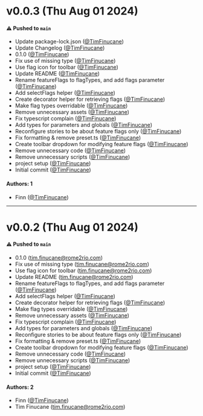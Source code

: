 # v0.0.3 (Thu Aug 01 2024)

#### ⚠️ Pushed to `main`

- Update package-lock.json ([@TimFinucane](https://github.com/TimFinucane))
- Update Changelog ([@TimFinucane](https://github.com/TimFinucane))
- 0.1.0 ([@TimFinucane](https://github.com/TimFinucane))
- Fix use of missing type ([@TimFinucane](https://github.com/TimFinucane))
- Use flag icon for toolbar ([@TimFinucane](https://github.com/TimFinucane))
- Update README ([@TimFinucane](https://github.com/TimFinucane))
- Rename featureFlags to flagTypes, and add flags parameter ([@TimFinucane](https://github.com/TimFinucane))
- Add selectFlags helper ([@TimFinucane](https://github.com/TimFinucane))
- Create decorator helper for retrieving flags ([@TimFinucane](https://github.com/TimFinucane))
- Make flag types overridable ([@TimFinucane](https://github.com/TimFinucane))
- Remove unnecessary assets ([@TimFinucane](https://github.com/TimFinucane))
- Fix typescript complain ([@TimFinucane](https://github.com/TimFinucane))
- Add types for parameters and globals ([@TimFinucane](https://github.com/TimFinucane))
- Reconfigure stories to be about feature flags only ([@TimFinucane](https://github.com/TimFinucane))
- Fix formatting & remove preset.ts ([@TimFinucane](https://github.com/TimFinucane))
- Create toolbar dropdown for modifying feature flags ([@TimFinucane](https://github.com/TimFinucane))
- Remove unnecessary code ([@TimFinucane](https://github.com/TimFinucane))
- Remove unnecessary scripts ([@TimFinucane](https://github.com/TimFinucane))
- project setup ([@TimFinucane](https://github.com/TimFinucane))
- Initial commit ([@TimFinucane](https://github.com/TimFinucane))

#### Authors: 1

- Finn ([@TimFinucane](https://github.com/TimFinucane))

---

# v0.0.2 (Thu Aug 01 2024)

#### ⚠️ Pushed to `main`

- 0.1.0 (tim.finucane@rome2rio.com)
- Fix use of missing type (tim.finucane@rome2rio.com)
- Use flag icon for toolbar (tim.finucane@rome2rio.com)
- Update README (tim.finucane@rome2rio.com)
- Rename featureFlags to flagTypes, and add flags parameter ([@TimFinucane](https://github.com/TimFinucane))
- Add selectFlags helper ([@TimFinucane](https://github.com/TimFinucane))
- Create decorator helper for retrieving flags ([@TimFinucane](https://github.com/TimFinucane))
- Make flag types overridable ([@TimFinucane](https://github.com/TimFinucane))
- Remove unnecessary assets ([@TimFinucane](https://github.com/TimFinucane))
- Fix typescript complain ([@TimFinucane](https://github.com/TimFinucane))
- Add types for parameters and globals ([@TimFinucane](https://github.com/TimFinucane))
- Reconfigure stories to be about feature flags only ([@TimFinucane](https://github.com/TimFinucane))
- Fix formatting & remove preset.ts ([@TimFinucane](https://github.com/TimFinucane))
- Create toolbar dropdown for modifying feature flags ([@TimFinucane](https://github.com/TimFinucane))
- Remove unnecessary code ([@TimFinucane](https://github.com/TimFinucane))
- Remove unnecessary scripts ([@TimFinucane](https://github.com/TimFinucane))
- project setup ([@TimFinucane](https://github.com/TimFinucane))
- Initial commit ([@TimFinucane](https://github.com/TimFinucane))

#### Authors: 2

- Finn ([@TimFinucane](https://github.com/TimFinucane))
- Tim Finucane (tim.finucane@rome2rio.com)
